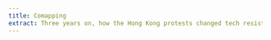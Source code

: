 ```yaml
---
title: Comapping
extract: Three years on, how the Hong Kong protests changed tech resistance.
---
```


